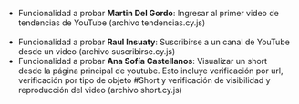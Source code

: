 - Funcionalidad a probar **Martin Del Gordo**: Ingresar al primer video de tendencias de YouTube (archivo tendencias.cy.js) <br><br>
- Funcionalidad a probar **Raul Insuaty**: Suscribirse a un canal de YouTube desde un video (archivo suscribirse.cy.js)
- Funcionalidad a probar **Ana Sofía Castellanos**: Visualizar un short desde la página principal de youtube. Esto incluye verificación por url, verificación por tipo de objeto #Short y verificación de visibilidad y reproducción del video (archivo short.cy.js)
